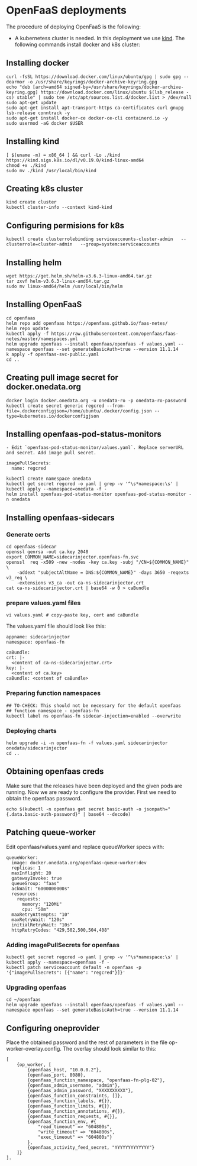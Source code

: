 # OpenFaaS deployments

The procedure of deploying OpenFaaS is the following:
- A kubernetess cluster is needed. In this deployment we use [kind](https://kind.sigs.k8s.io/). The following commands install docker and k8s cluster: 
## Installing docker
```
curl -fsSL https://download.docker.com/linux/ubuntu/gpg | sudo gpg --dearmor -o /usr/share/keyrings/docker-archive-keyring.gpg
echo "deb [arch=amd64 signed-by=/usr/share/keyrings/docker-archive-keyring.gpg] https://download.docker.com/linux/ubuntu $(lsb_release -cs) stable" | sudo tee /etc/apt/sources.list.d/docker.list > /dev/null
sudo apt-get update
sudo apt-get install apt-transport-https ca-certificates curl gnupg lsb-release conntrack -y
sudo apt-get install docker-ce docker-ce-cli containerd.io -y
sudo usermod -aG docker $USER
```

## Installing kind 
```
[ $(uname -m) = x86_64 ] && curl -Lo ./kind https://kind.sigs.k8s.io/dl/v0.19.0/kind-linux-amd64
chmod +x ./kind
sudo mv ./kind /usr/local/bin/kind
```
## Creating k8s cluster
```
kind create cluster
kubectl cluster-info --context kind-kind
```

## Configuring permisions for k8s
```
kubectl create clusterrolebinding serviceaccounts-cluster-admin   --clusterrole=cluster-admin   --group=system:serviceaccounts

```
## Installing helm
```
wget https://get.helm.sh/helm-v3.6.3-linux-amd64.tar.gz
tar zxvf helm-v3.6.3-linux-amd64.tar.gz
sudo mv linux-amd64/helm /usr/local/bin/helm
```
## Installing OpenFaaS
```
cd openfaas
helm repo add openfaas https://openfaas.github.io/faas-netes/
helm repo update
kubectl apply -f https://raw.githubusercontent.com/openfaas/faas-netes/master/namespaces.yml
helm upgrade openfaas --install openfaas/openfaas -f values.yaml --namespace openfaas --set generateBasicAuth=true --version 11.1.14
k apply -f openfaas-svc-public.yaml
cd ..
```
## Creating pull image secret for docker.onedata.org
```
docker login docker.onedata.org -u onedata-ro -p onedata-ro-password
kubectl create secret generic regcred --from-file=.dockerconfigjson=/home/ubuntu/.docker/config.json --type=kubernetes.io/dockerconfigjson
```

## Installing openfaas-pod-status-monitors
    - Edit `openfaas-pod-status-monitor/values.yaml`. Replace serverURL and secret. Add image pull secret.
  ```
  imagePullSecrets:
    name: regcred
  ```
```
kubectl create namespace onedata
kubectl get secret regcred -o yaml | grep -v '^\s*namespace:\s' | kubectl apply --namespace=onedata -f -
helm install openfaas-pod-status-monitor openfaas-pod-status-monitor -n onedata
```
## Installing openfaas-sidecars
### Generate certs

  ```
  cd openfaas-sidecar
  openssl genrsa -out ca.key 2048
  export COMMON_NAME=sidecarinjector.openfaas-fn.svc
  openssl  req -x509 -new -nodes -key ca.key -subj "/CN=${COMMON_NAME}" \
      -addext "subjectAltName = DNS:${COMMON_NAME}" -days 3650 -reqexts v3_req \
      -extensions v3_ca -out ca-ns-sidecarinjector.crt
  cat ca-ns-sidecarinjector.crt | base64 -w 0 > caBundle
  ```
### prepare values.yaml files
  ```
  vi values.yaml # copy-paste key, cert and caBundle
  ```
The values.yaml file should look like this:
  ```
appname: sidecarinjector
namespace: openfaas-fn

caBundle:
  crt: |-
    <content of ca-ns-sidecarinjector.crt>
  key: |-
    <content of ca.key>
  caBundle: <content of caBundle>
  ```
### Preparing function namespaces
```
## TO-CHECK: This should not be necessary for the default openfaas
## function namespace - openfaas-fn
kubectl label ns openfaas-fn sidecar-injection=enabled --overwrite
```
### Deploying charts
```
helm upgrade -i -n openfaas-fn -f values.yaml sidecarinjector onedata/sidecarinjector
cd ..
```
## Obtaining openfaas creds
Make sure that the releases have been deployed and the given pods are running. 
Now we are ready to configure the provider. First we need to obtain the openfaas password. 
```
echo $(kubectl -n openfaas get secret basic-auth -o jsonpath="{.data.basic-auth-password}" | base64 --decode)
```
## Patching queue-worker
Edit openfaas/values.yaml and replace queueWorker specs with: 
```
queueWorker:
  image: docker.onedata.org/openfaas-queue-worker:dev
  replicas: 1
  maxInflight: 20
  gatewayInvoke: true
  queueGroup: "faas"
  ackWait: "6000000000s"
  resources:
    requests:
      memory: "120Mi"
      cpu: "50m"
  maxRetryAttempts: "10"
  maxRetryWait: "120s"
  initialRetryWait: "10s"
  httpRetryCodes: "429,502,500,504,408"
```
### Adding imagePullSecrets for openfaas
```
kubectl get secret regcred -o yaml | grep -v '^\s*namespace:\s' | kubectl apply --namespace=openfaas -f -
kubectl patch serviceaccount default -n openfaas -p '{"imagePullSecrets": [{"name": "regcred"}]}'
```
### Upgrading openfaas
```
cd ~/openfaas
helm upgrade openfaas --install openfaas/openfaas -f values.yaml --namespace openfaas --set generateBasicAuth=true --version 11.1.14
```
## Configuring oneprovider
Place the obtained password and the rest of parameters in the file op-worker-overlay.config. The overlay should
look similar to this:
```
[
    {op_worker, [
        {openfaas_host, "10.0.0.2"},
        {openfaas_port, 8080},
        {openfaas_function_namespace, "openfaas-fn-plg-02"},
        {openfaas_admin_username, "admin"},
        {openfaas_admin_password, "XXXXXXXXXX"},
        {openfaas_function_constraints, []},
        {openfaas_function_labels, #{}},
        {openfaas_function_limits, #{}},
        {openfaas_function_annotations, #{}},
        {openfaas_function_requests, #{}},
        {openfaas_function_env, #{
            "read_timeout" => "604800s",
            "write_timeout" => "604800s",
            "exec_timeout" => "604800s"}
        },
        {openfaas_activity_feed_secret, "YYYYYYYYYYYYY"}
    ]}
].

```

